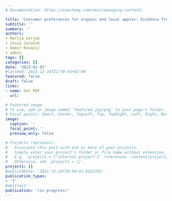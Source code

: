 ```yaml
---
# Documentation: https://wowchemy.com/docs/managing-content/

title: 'Consumer preferences for organic and local apples: Evidence from experimental auctions'
subtitle: ''
summary: ''
authors:
- Marija Cerjak
- Josip Juračak
- Damir Kovačić 
- admin
tags: []
categories: []
date: '2023-01-01'
#lastmod: 2021-12-24T22:50:43+02:00
featured: false
draft: false
links: 
- name: Get PDF
  url: 

# Featured image
# To use, add an image named `featured.jpg/png` to your page's folder.
# Focal points: Smart, Center, TopLeft, Top, TopRight, Left, Right, BottomLeft, Bottom, BottomRight.
image:
  caption: ''
  focal_point: ''
  preview_only: false

# Projects (optional).
#   Associate this post with one or more of your projects.
#   Simply enter your project's folder or file name without extension.
#   E.g. `projects = ["internal-project"]` references `content/project/deep-learning/index.md`.
#   Otherwise, set `projects = []`.
projects: []
#publishDate: '2021-12-24T20:50:42.615276Z'
publication_types:
- '3'
#abstract:
publication: '(in progress)'
---
```

